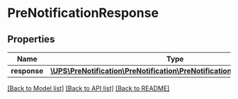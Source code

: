 # PreNotificationResponse

## Properties
Name | Type | Description | Notes
------------ | ------------- | ------------- | -------------
**response** | [**\UPS\PreNotification\PreNotification\PreNotificationResponseResponse**](PreNotificationResponseResponse.md) |  | 

[[Back to Model list]](../../README.md#documentation-for-models) [[Back to API list]](../../README.md#documentation-for-api-endpoints) [[Back to README]](../../README.md)

